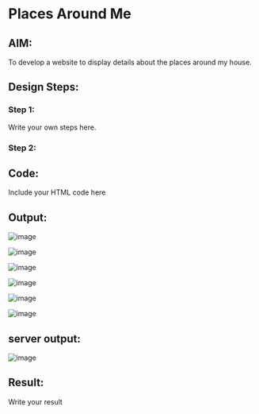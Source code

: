 # Places Around Me
## AIM:
To develop a website to display details about the places around my house.

## Design Steps:

### Step 1:
Write your own steps here.
### Step 2:

## Code:
Include your HTML code here

## Output:

![image](https://github.com/Jeevithha/places-around-me/assets/123623197/85d0ee85-be7f-40c4-b4c1-9c13bae5bd11)

![image](https://github.com/Jeevithha/places-around-me/assets/123623197/62d9bab5-6030-4c79-ac5a-3a2ecfa2fcae)

![image](https://github.com/Jeevithha/places-around-me/assets/123623197/2c8d949e-dde3-415f-beb3-0b44c420a4b1)

![image](https://github.com/Jeevithha/places-around-me/assets/123623197/677e7e9b-ed12-4d11-b442-f31b041bdcf6)

![image](https://github.com/Jeevithha/places-around-me/assets/123623197/e5bec176-4795-4646-b2e8-fc1c7cae8804)

![image](https://github.com/Jeevithha/places-around-me/assets/123623197/95a96852-f80a-4756-8da2-af8418cfeecb)

## server output:

![image](https://github.com/Jeevithha/places-around-me/assets/123623197/07b51a54-0ac5-4bd2-bd0f-d152970ea2c6)

## Result:
Write your result
